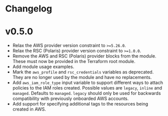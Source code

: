 # Changelog

# v0.5.0
* Relax the AWS provider version constraint to `>=5.26.0`.
* Relax the RSC (Polaris) provider version constraint to `>=1.0.0`.
* Remove the AWS and RSC (Polaris) provider blocks from the module. These must now be provided in the Terraform root
  module.
* Add module usage examples.
* Mark the `aws_profile` and `rsc_credentials` variables as deprecated. They are no longer used by the module and have
  no replacements.
* Add `aws_iam_role_type` input variable to support different ways to attach policies to the IAM roles created.
  Possible values are `legacy`, `inline` and `managed`. Defaults to `managed`. `legacy` should only be used for
  backwards compatibility with previously onboarded AWS accounts.
* Add support for specifying additional tags to the resources being created in AWS.
